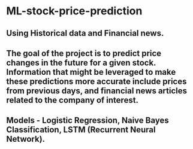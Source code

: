 # ML-stock-price-prediction
## Using Historical data and Financial news.
## The goal of the project is to predict price changes in the future for a given stock. Information that might be leveraged to make these predictions more accurate include prices from previous days, and financial news articles related to the company of interest.
## Models - Logistic Regression, Naive Bayes Classification, LSTM (Recurrent Neural Network).
